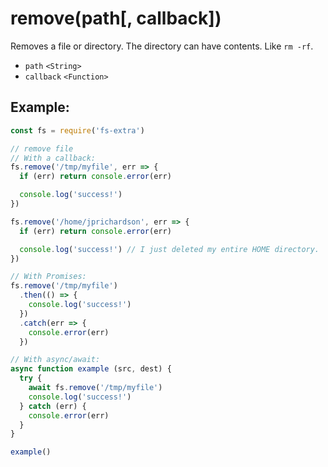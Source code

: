 # remove(path[, callback])

Removes a file or directory. The directory can have contents. Like `rm -rf`.

- `path` `<String>`
- `callback` `<Function>`

## Example:

```js
const fs = require('fs-extra')

// remove file
// With a callback:
fs.remove('/tmp/myfile', err => {
  if (err) return console.error(err)

  console.log('success!')
})

fs.remove('/home/jprichardson', err => {
  if (err) return console.error(err)

  console.log('success!') // I just deleted my entire HOME directory.
})

// With Promises:
fs.remove('/tmp/myfile')
  .then(() => {
    console.log('success!')
  })
  .catch(err => {
    console.error(err)
  })

// With async/await:
async function example (src, dest) {
  try {
    await fs.remove('/tmp/myfile')
    console.log('success!')
  } catch (err) {
    console.error(err)
  }
}

example()
```
